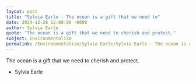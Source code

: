 ```yaml
---
layout: post
title: "Sylvia Earle - The ocean is a gift that we need to"
date: 2024-12-28 12:00:00 -0000
author: Sylvia Earle
quote: "The ocean is a gift that we need to cherish and protect."
subject: Environmentalism
permalink: /Environmentalism/Sylvia Earle/Sylvia Earle - The ocean is a gift that we need to
---
```


The ocean is a gift that we need to cherish and protect.

- Sylvia Earle
